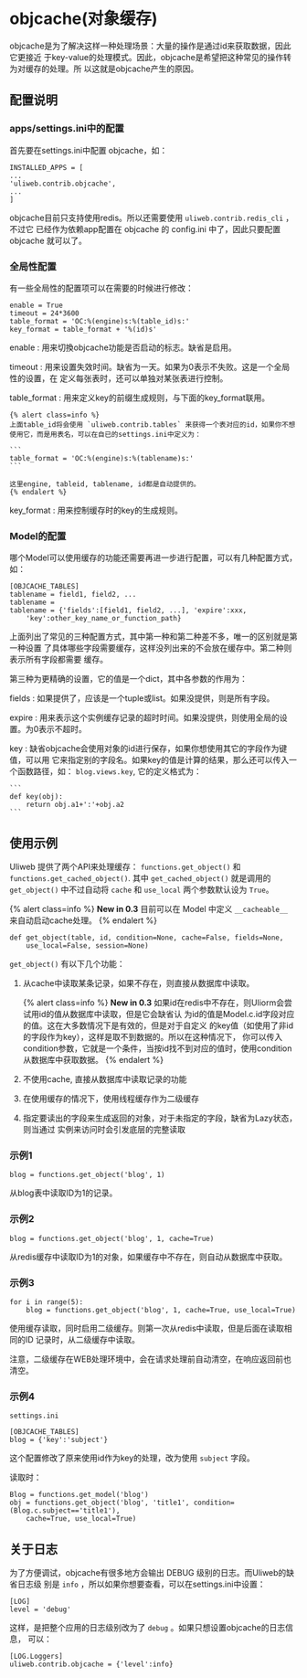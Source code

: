 # objcache(对象缓存)

objcache是为了解决这样一种处理场景：大量的操作是通过id来获取数据，因此它更接近
于key-value的处理模式。因此，objcache是希望把这种常见的操作转为对缓存的处理。所
以这就是objcache产生的原因。

## 配置说明

### apps/settings.ini中的配置

首先要在settings.ini中配置 objcache，如：

```
INSTALLED_APPS = [
...
'uliweb.contrib.objcache',
...
]
```

objcache目前只支持使用redis。所以还需要使用 `uliweb.contrib.redis_cli` ，不过它
已经作为依赖app配置在 objcache 的 config.ini 中了，因此只要配置 objcache 就可以了。

### 全局性配置

有一些全局性的配置项可以在需要的时候进行修改：

```
enable = True
timeout = 24*3600
table_format = 'OC:%(engine)s:%(table_id)s:'
key_format = table_format + '%(id)s'
```

enable
:   用来切換objcache功能是否启动的标志。缺省是启用。

timeout
:   用来设置失效时间。缺省为一天。如果为0表示不失败。这是一个全局性的设置，在
    定义每张表时，还可以单独对某张表进行控制。

table_format
:   用来定义key的前缀生成规则，与下面的key_format联用。

    {% alert class=info %}
    上面table_id将会使用 `uliweb.contrib.tables` 来获得一个表对应的id，如果你不想
    使用它，而是用表名，可以在自已的settings.ini中定义为： 
    
    ```
    table_format = 'OC:%(engine)s:%(tablename)s:'
    ```

    这里engine, tableid, tablename, id都是自动提供的。
    {% endalert %}
    
key_format
:   用来控制缓存时的key的生成规则。
    
    
### Model的配置

哪个Model可以使用缓存的功能还需要再进一步进行配置，可以有几种配置方式，如：

```
[OBJCACHE_TABLES]
tablename = field1, field2, ...
tablename = 
tablename = {'fields':[field1, field2, ...], 'expire':xxx, 
    'key':other_key_name_or_function_path}
```

上面列出了常见的三种配置方式，其中第一种和第二种差不多，唯一的区别就是第一种设置
了具体哪些字段需要缓存，这样没列出来的不会放在缓存中。第二种则表示所有字段都需要
缓存。

第三种为更精确的设置，它的值是一个dict，其中各参数的作用为：

fields
:   如果提供了，应该是一个tuple或list。如果没提供，则是所有字段。

expire
:   用来表示这个实例缓存记录的超时时间。如果没提供，则使用全局的设置。为0表示不超时。

key
:   缺省objcache会使用对象的id进行保存，如果你想使用其它的字段作为键值，可以用
    它来指定别的字段名。如果key的值是计算的结果，那么还可以传入一个函数路径，如：
    `blog.views.key`, 它的定义格式为：
    
    ```
    def key(obj):
        return obj.a1+':'+obj.a2
    ```


## 使用示例

Uliweb 提供了两个API来处理缓存： `functions.get_object()` 和 `functions.get_cached_object()`.
其中 `get_cached_object()` 就是调用的 `get_object()` 中不过自动将 `cache` 和 `use_local` 
两个参数默认设为 `True`。

{% alert class=info %}
**New in 0.3**  目前可以在 Model 中定义 `__cacheable__` 来自动启动cache处理。
{% endalert %}

```
def get_object(table, id, condition=None, cache=False, fields=None, 
    use_local=False, session=None)
```

`get_object()` 有以下几个功能：

1. 从cache中读取某条记录，如果不存在，则直接从数据库中读取。

    {% alert class=info %}
    **New in 0.3** 如果id在redis中不存在，则Uliorm会尝试用id的值从数据库中读取，但是它会缺省认
    为id的值是Model.c.id字段对应的值。这在大多数情况下是有效的，但是对于自定义
    的key值（如使用了非id的字段作为key），这样是取不到数据的。所以在这种情况下，
    你可以传入condition参数，它就是一个条件，当按id找不到对应的值时，使用condition
    从数据库中获取数据。 
    {% endalert %}
    
2. 不使用cache, 直接从数据库中读取记录的功能
3. 在使用缓存的情况下，使用线程缓存作为二级缓存
4. 指定要读出的字段来生成返回的对象，对于未指定的字段，缺省为Lazy状态，则当通过
   实例来访问时会引发底层的完整读取

### 示例1

```
blog = functions.get_object('blog', 1)
```

从blog表中读取ID为1的记录。

### 示例2

```
blog = functions.get_object('blog', 1, cache=True)
```

从redis缓存中读取ID为1的对象，如果缓存中不存在，则自动从数据库中获取。

### 示例3

```
for i in range(5):
    blog = functions.get_object('blog', 1, cache=True, use_local=True)
```

使用缓存读取，同时启用二级缓存。则第一次从redis中读取，但是后面在读取相同的ID
记录时，从二级缓存中读取。

注意，二级缓存在WEB处理环境中，会在请求处理前自动清空，在响应返回前也清空。

### 示例4

`settings.ini`

```
[OBJCACHE_TABLES]
blog = {'key':'subject'}
```

这个配置修改了原来使用id作为key的处理，改为使用 `subject` 字段。

读取时：

```
Blog = functions.get_model('blog')
obj = functions.get_object('blog', 'title1', condition=(Blog.c.subject=='title1'),
    cache=True, use_local=True)
```



## 关于日志

为了方便调试，objcache有很多地方会输出 DEBUG 级别的日志。而Uliweb的缺省日志级
别是 `info` ，所以如果你想要查看，可以在settings.ini中设置：

```
[LOG]
level = 'debug'
```

这样，是把整个应用的日志级别改为了 `debug` 。如果只想设置objcache的日志信息，
可以：

```
[LOG.Loggers]
uliweb.contrib.objcache = {'level':info}
```